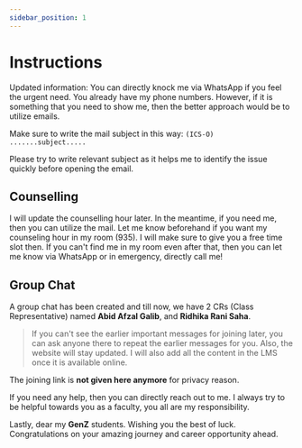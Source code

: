 ```yaml
---
sidebar_position: 1
---
```


# Instructions

Updated information: You can directly knock me via WhatsApp if you feel the urgent need. You already have my phone numbers. However, if it is something that you need to show me, then the better approach would be to utilize emails.

Make sure to write the mail subject in this way: `(ICS-O) .......subject.....`

Please try to write relevant subject as it helps me to identify the issue quickly before opening the email.

## Counselling 

I will update the counselling hour later. In the meantime, if you need me, then you can utilize the mail. Let me know beforehand if you want my counseling hour in my room (935). I will make sure to give you a free time slot then. If you can't find me in my room even after that, then you can let me know via WhatsApp or in emergency, directly call me!

## Group Chat

A group chat has been created and till now, we have 2 CRs (Class Representative) named **Abid Afzal Galib**, and **Ridhika Rani Saha**.

> If you can't see the earlier important messages for joining later, you can ask anyone there to repeat the earlier messages for you. Also, the website will stay updated. I will also add all the content in the LMS once it is available online.

The joining link is **not given here anymore** for privacy reason.

If you need any help, then you can directly reach out to me. I always try to be helpful towards you as a faculty, you all are my responsibility.


Lastly, dear my **GenZ** students. Wishing you the best of luck. Congratulations on your amazing journey and career opportunity ahead.
